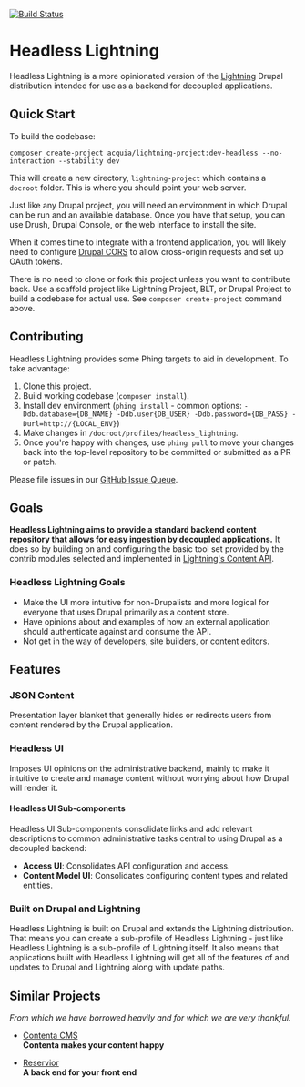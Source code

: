 [![Build Status](https://travis-ci.org/acquia/headless-lightning.svg?branch=master)](https://travis-ci.org/acquia/headless-lightning)

# Headless Lightning
Headless Lightning is a more opinionated version of the [Lightning](https://github.com/acquia/lightning)
Drupal distribution intended for use as a backend for decoupled applications.

## Quick Start
To build the codebase:

    composer create-project acquia/lightning-project:dev-headless --no-interaction --stability dev

This will create a new directory, `lightning-project` which contains a `docroot`
folder. This is where you should point your web server.

Just like any Drupal project, you will need an environment in which Drupal can
be run and an available database. Once you have that setup, you can use Drush,
Drupal Console, or the web interface to install the site.

When it comes time to integrate with a frontend application, you will likely need to configure [Drupal CORS](https://www.drupal.org/node/2715637) to allow cross-origin requests and set up OAuth tokens.

There is no need to clone or fork this project unless you want to contribute
back. Use a scaffold project like Lightning Project, BLT, or Drupal Project to
build a codebase for actual use. See `composer create-project` command above.

## Contributing
Headless Lightning provides some Phing targets to aid in development. To take
advantage:

1. Clone this project.
2. Build working codebase (`composer install`).
3. Install dev environment (`phing install` - common options: `-Ddb.database={DB_NAME} -Ddb.user{DB_USER} -Ddb.password={DB_PASS} -Durl=http://{LOCAL_ENV}`)
4. Make changes in `/docroot/profiles/headless_lightning`.
5. Once you're happy with changes, use `phing pull` to move your changes back
   into the top-level repository to be committed or submitted as a PR or patch.
   
Please file issues in our [GitHub Issue Queue](https://github.com/acquia/headless-lightning/issues).

## Goals
**Headless Lightning aims to provide a standard backend content repository that
allows for easy ingestion by decoupled applications.** It does so by building on
and configuring the basic tool set provided by the contrib modules selected and
implemented in [Lightning's Content API](https://github.com/acquia/lightning/tree/8.x-2.x/modules/lightning_features/lightning_api).

### Headless Lightning Goals
* Make the UI more intuitive for non-Drupalists and more logical for everyone
  that uses Drupal primarily as a content store.
* Have opinions about and examples of how an external application should
  authenticate against and consume the API.
* Not get in the way of developers, site builders, or content editors. 

## Features
### JSON Content
Presentation layer blanket that generally hides or redirects users from content
rendered by the Drupal application.

### Headless UI
Imposes UI opinions on the administrative backend, mainly to make it intuitive
to create and manage content without worrying about how Drupal will render it.

#### Headless UI Sub-components
Headless UI Sub-components consolidate links and add relevant descriptions to
common administrative tasks central to using Drupal as a decoupled backend:

* **Access UI**: Consolidates API configuration and access.
* **Content Model UI**: Consolidates configuring content types and related
  entities.

### Built on Drupal and Lightning
Headless Lightning is built on Drupal and extends the Lightning distribution.
That means you can create a sub-profile of Headless Lightning - just like
Headless Lightning is a sub-profile of Lightning itself. It also means that
applications built with Headless Lightning will get all of the features of and
updates to Drupal and Lightning along with update paths.

## Similar Projects
*From which we have borrowed heavily and for which we are very thankful.*

* [Contenta CMS](https://github.com/contentacms)  
  **Contenta makes your content happy**  

* [Reservior](https://github.com/acquia/reservoir)  
  **A back end for your front end**  
